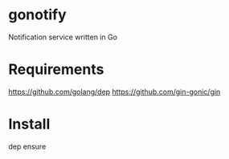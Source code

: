 # gonotify
Notification service written in Go

# Requirements
https://github.com/golang/dep
https://github.com/gin-gonic/gin

# Install 
dep ensure
